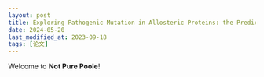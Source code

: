 ```yaml
---
layout: post
title: Exploring Pathogenic Mutation in Allosteric Proteins: the Prediction and Beyond
date: 2024-05-20
last_modified_at: 2023-09-18
tags: [论文]
---
```

Welcome to **Not Pure Poole**! 
